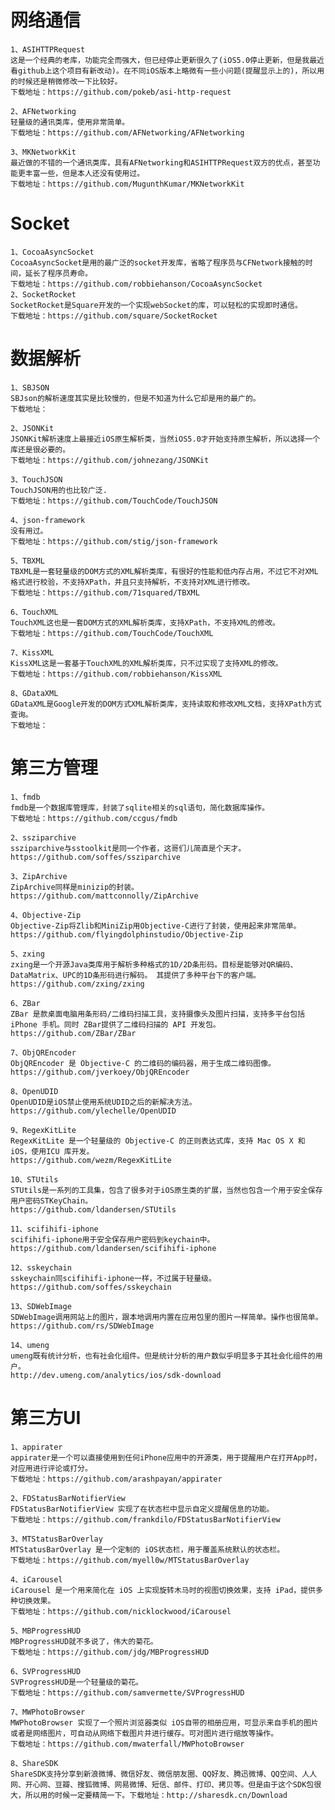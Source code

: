 
# 网络通信
    1、ASIHTTPRequest
    这是一个经典的老库，功能完全而强大，但已经停止更新很久了(iOS5.0停止更新，但是我最近看github上这个项目有新改动)。在不同iOS版本上略微有一些小问题(提醒显示上的)，所以用的时候还是稍微修改一下比较好。
    下载地址：https://github.com/pokeb/asi-http-request

    2、AFNetworking
    轻量级的通讯类库，使用非常简单。
    下载地址：https://github.com/AFNetworking/AFNetworking
    
    3、MKNetworkKit
    最近做的不错的一个通讯类库，具有AFNetworking和ASIHTTPRequest双方的优点，甚至功能更丰富一些，但是本人还没有使用过。
    下载地址：https://github.com/MugunthKumar/MKNetworkKit
        
# Socket
    1、CocoaAsyncSocket
    CocoaAsyncSocket是用的最广泛的socket开发库，省略了程序员与CFNetwork接触的时间，延长了程序员寿命。
    下载地址：https://github.com/robbiehanson/CocoaAsyncSocket
    2、SocketRocket
    SocketRocket是Square开发的一个实现webSocket的库，可以轻松的实现即时通信。
    下载地址：https://github.com/square/SocketRocket
        
# 数据解析
    1、SBJSON
    SBJson的解析速度其实是比较慢的，但是不知道为什么它却是用的最广的。
    下载地址：

    2、JSONKit
    JSONKit解析速度上最接近iOS原生解析类，当然iOS5.0才开始支持原生解析，所以选择一个库还是很必要的。
    下载地址：https://github.com/johnezang/JSONKit

    3、TouchJSON
    TouchJSON用的也比较广泛.
    下载地址：https://github.com/TouchCode/TouchJSON

    4、json-framework
    没有用过。
    下载地址：https://github.com/stig/json-framework
    
    5、TBXML
    TBXML是一套轻量级的DOM方式的XML解析类库，有很好的性能和低内存占用，不过它不对XML格式进行校验，不支持XPath，并且只支持解析，不支持对XML进行修改。
    下载地址：https://github.com/71squared/TBXML

    6、TouchXML
    TouchXML这也是一套DOM方式的XML解析类库，支持XPath，不支持XML的修改。
    下载地址：https://github.com/TouchCode/TouchXML

    7、KissXML
    KissXML这是一套基于TouchXML的XML解析类库，只不过实现了支持XML的修改。
    下载地址：https://github.com/robbiehanson/KissXML

    8、GDataXML
    GDataXML是Google开发的DOM方式XML解析类库，支持读取和修改XML文档，支持XPath方式查询。
    下载地址：

# 第三方管理
    1、fmdb
    fmdb是一个数据库管理库，封装了sqlite相关的sql语句，简化数据库操作。
    下载地址：https://github.com/ccgus/fmdb
    
    2、ssziparchive
    ssziparchive与sstoolkit是同一个作者，这哥们儿简直是个天才。
    https://github.com/soffes/ssziparchive
    
    3、ZipArchive
    ZipArchive同样是minizip的封装。
    https://github.com/mattconnolly/ZipArchive
    
    4、Objective-Zip
    Objective-Zip将Zlib和MiniZip用Objective-C进行了封装，使用起来非常简单。
    https://github.com/flyingdolphinstudio/Objective-Zip
    
    5、zxing
    zxing是一个开源Java类库用于解析多种格式的1D/2D条形码。目标是能够对QR编码、DataMatrix、UPC的1D条形码进行解码。 其提供了多种平台下的客户端。
    https://github.com/zxing/zxing
    
    6、ZBar
    ZBar 是款桌面电脑用条形码/二维码扫描工具，支持摄像头及图片扫描，支持多平台包括 iPhone 手机。同时 ZBar提供了二维码扫描的 API 开发包。
    https://github.com/ZBar/ZBar
    
    7、ObjQREncoder
    ObjQREncoder 是 Objective-C 的二维码的编码器，用于生成二维码图像。
    https://github.com/jverkoey/ObjQREncoder
    
    8、OpenUDID
    OpenUDID是iOS禁止使用系统UDID之后的新解决方法。
    https://github.com/ylechelle/OpenUDID
    
    9、RegexKitLite
    RegexKitLite 是一个轻量级的 Objective-C 的正则表达式库，支持 Mac OS X 和 iOS，使用ICU 库开发。
    https://github.com/wezm/RegexKitLite
    
    10、STUtils
    STUtils是一系列的工具集，包含了很多对于iOS原生类的扩展，当然也包含一个用于安全保存用户密码STKeyChain。
    https://github.com/ldandersen/STUtils
    
    11、scifihifi-iphone
    scifihifi-iphone用于安全保存用户密码到keychain中。
    https://github.com/ldandersen/scifihifi-iphone
    
    12、sskeychain
    sskeychain同scifihifi-iphone一样，不过属于轻量级。
    https://github.com/soffes/sskeychain
    
    13、SDWebImage
    SDWebImage调用网站上的图片，跟本地调用内置在应用包里的图片一样简单。操作也很简单。
    https://github.com/rs/SDWebImage
    
    14、umeng
    umeng既有统计分析，也有社会化组件。但是统计分析的用户数似乎明显多于其社会化组件的用户。
    http://dev.umeng.com/analytics/ios/sdk-download

# 第三方UI
    1、appirater
    appirater是一个可以直接使用到任何iPhone应用中的开源类，用于提醒用户在打开App时，对应用进行评论或打分。
    下载地址：https://github.com/arashpayan/appirater
    
    2、FDStatusBarNotifierView
    FDStatusBarNotifierView 实现了在状态栏中显示自定义提醒信息的功能。
    下载地址：https://github.com/frankdilo/FDStatusBarNotifierView
    
    3、MTStatusBarOverlay
    MTStatusBarOverlay 是一个定制的 iOS状态栏，用于覆盖系统默认的状态栏。
    下载地址：https://github.com/myell0w/MTStatusBarOverlay
    
    4、iCarousel
    iCarousel 是一个用来简化在 iOS 上实现旋转木马时的视图切换效果，支持 iPad，提供多种切换效果。
    下载地址：https://github.com/nicklockwood/iCarousel
    
    5、MBProgressHUD
    MBProgressHUD就不多说了，伟大的菊花。
    下载地址：https://github.com/jdg/MBProgressHUD
    
    6、SVProgressHUD
    SVProgressHUD是一个轻量级的菊花。
    下载地址：https://github.com/samvermette/SVProgressHUD
    
    7、MWPhotoBrowser
    MWPhotoBrowser 实现了一个照片浏览器类似 iOS自带的相册应用，可显示来自手机的图片或者是网络图片，可自动从网络下载图片并进行缓存。可对图片进行缩放等操作。
    下载地址：https://github.com/mwaterfall/MWPhotoBrowser
    
    8、ShareSDK
    ShareSDK支持分享到新浪微博、微信好友、微信朋友圈、QQ好友、腾迅微博、QQ空间、人人网、开心网、豆瓣、搜狐微博、网易微博、短信、邮件、打印、拷贝等。但是由于这个SDK包很大，所以用的时候一定要精简一下。下载地址：http://sharesdk.cn/Download
